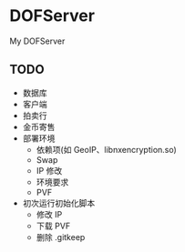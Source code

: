 # DOFServer
My DOFServer

## TODO
* 数据库
* 客户端
* 拍卖行
* 金币寄售
* 部署环境
    * 依赖项(如 GeoIP、libnxencryption.so)
    * Swap
    * IP 修改
    * 环境要求
    * PVF
* 初次运行初始化脚本
    * 修改 IP
    * 下载 PVF
    * 删除 .gitkeep
